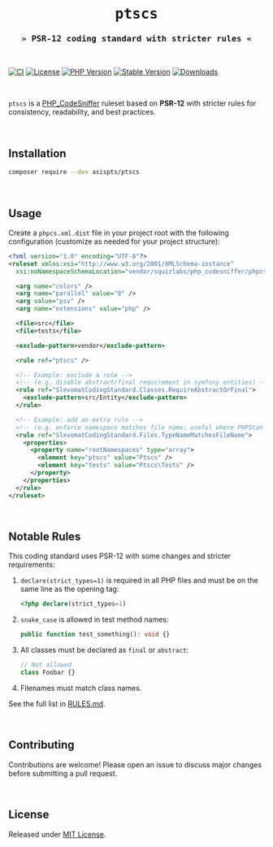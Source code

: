 <div align="center">
  <samp>
    <h1>ptscs</h1>
    <h3>&raquo; PSR-12 coding standard with stricter rules &laquo;</h3>
  </samp>
  &nbsp;
</div>

[![CI](https://github.com/asispts/ptscs/actions/workflows/ci.yml/badge.svg)](https://github.com/asispts/ptscs/actions/workflows/ci.yml)
[![License](https://img.shields.io/github/license/asispts/ptscs)](./LICENSE)
[![PHP Version](https://img.shields.io/packagist/php-v/asispts/ptscs/dev-main)](https://github.com/asispts/ptscs)
[![Stable Version](https://img.shields.io/packagist/v/asispts/ptscs?label=stable)](https://packagist.org/packages/asispts/ptscs)
[![Downloads](https://img.shields.io/packagist/dt/asispts/ptscs)](https://packagist.org/packages/asispts/ptscs)
<p>&nbsp;</p>

`ptscs` is a [PHP_CodeSniffer](https://github.com/PHPCSStandards/PHP_CodeSniffer) ruleset based on **PSR-12** with stricter rules for consistency, readability, and best practices.
<p>&nbsp;</p>

## Installation
```bash
composer require --dev asispts/ptscs
```
<p>&nbsp;</p>


## Usage

Create a `phpcs.xml.dist` file in your project root with the following configuration (customize as needed for your project structure):

```xml
<?xml version="1.0" encoding="UTF-8"?>
<ruleset xmlns:xsi="http://www.w3.org/2001/XMLSchema-instance"
  xsi:noNamespaceSchemaLocation="vendor/squizlabs/php_codesniffer/phpcs.xsd">

  <arg name="colors" />
  <arg name="parallel" value="8" />
  <arg value="psv" />
  <arg name="extensions" value="php" />

  <file>src</file>
  <file>tests</file>

  <exclude-pattern>vendor</exclude-pattern>

  <rule ref="ptscs" />

  <!-- Example: exclude a rule -->
  <!-- (e.g. disable abstract/final requirement in symfony entities) -->
  <rule ref="SlevomatCodingStandard.Classes.RequireAbstractOrFinal">
    <exclude-pattern>src/Entity</exclude-pattern>
  </rule>

  <!-- Example: add an extra rule -->
  <!-- (e.g. enforce namespace matches file name; useful where PHPStan falls short) -->
  <rule ref="SlevomatCodingStandard.Files.TypeNameMatchesFileName">
    <properties>
      <property name="rootNamespaces" type="array">
        <element key="ptscs" value="Ptscs" />
        <element key="tests" value="Ptscs\Tests" />
      </property>
    </properties>
  </rule>
</ruleset>
```
<p>&nbsp;</p>

## Notable Rules

This coding standard uses PSR-12 with some changes and stricter requirements:

1. `declare(strict_types=1)` is required in all PHP files and must be on the same line as the opening tag:
   ```php
   <?php declare(strict_types=1)
   ```
2. `snake_case` is allowed in test method names:
   ```php
   public function test_something(): void {}
   ```
3. All classes must be declared as `final` or `abstract`:
   ```php
   // Not allowed
   class Foobar {}
   ```
4. Filenames must match class names.

See the full list in [RULES.md](./RULES.md).

<p>&nbsp;</p>

## Contributing
Contributions are welcome! Please open an issue to discuss major changes before submitting a pull request.
<p>&nbsp;</p>

## License
Released under [MIT License](./LICENSE).
